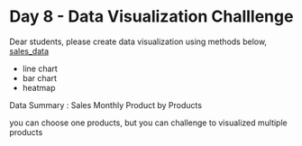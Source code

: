 
# Day 8 - Data Visualization Challlenge

Dear students, please create data visualization using methods below, [sales_data](data/summary_sales.csv)

- line chart
- bar chart
- heatmap

Data Summary : Sales Monthly Product by Products 

you can choose one products, but you can challenge to visualized multiple products
